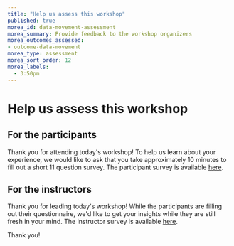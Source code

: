 ```yaml
---
title: "Help us assess this workshop"
published: true
morea_id: data-movement-assessment
morea_summary: Provide feedback to the workshop organizers
morea_outcomes_assessed:
- outcome-data-movement
morea_type: assessment
morea_sort_order: 12
morea_labels:
  - 3:50pm 
---
```


# Help us assess this workshop

## For the participants

Thank you for attending today's workshop! To help us learn about your experience, we would like to ask that you take approximately 10 minutes to fill out a short 11 question survey.  The participant survey is available [here](https://forms.gle/fRm4YYd9hCKuSxB89).

## For the instructors

Thank you for leading today's workshop! While the participants are filling out their questionnaire, we'd like to get your insights while they are still fresh in your mind.  The instructor survey is available [here](https://forms.gle/kRKw8aM3c9VrGu127).

Thank you!
